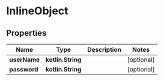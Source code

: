 
# InlineObject

## Properties
Name | Type | Description | Notes
------------ | ------------- | ------------- | -------------
**userName** | **kotlin.String** |  |  [optional]
**password** | **kotlin.String** |  |  [optional]



